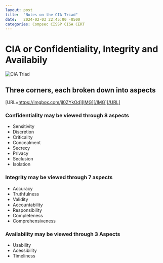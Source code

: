 ```yaml
---
layout: post
title:  "Notes on the CIA Triad"
date:   2024-02-03 22:45:00 -0500
categories: Compsec CISSP CISA CERT
---
```

CIA or Confidentiality, Integrity and Availabily
====================
![CIA Triad](https://thumbs2.imgbox.com/bc/d8/jl0ZYkOd_t.jpg "CIA Triad")


Three corners, each broken down into aspects
---------------------

[URL=https://imgbox.com/jl0ZYkOd][IMG][/IMG][/URL]

### Confidentiality may be viewed through 8 aspects
 - Sensitivity
 - Discretion
 - Criticality
 - Concealment
 - Secrecy
 - Privacy
 - Seclusion
 - Isolation

### Integrity may be viewed through 7 aspects
 - Accuracy
 - Truthfulness
 - Validity
 - Accountability
 - Responsibility
 - Completeness
 - Comprehensiveness

### Availability may be viewed through 3 Aspects
 - Usability
 - Acessibility
 - Timeliness
